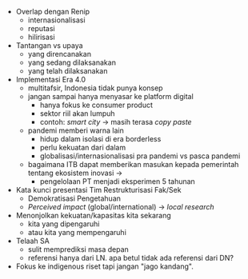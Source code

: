 -   Overlap dengan Renip
    -   internasionalisasi
    -   reputasi
    -   hilirisasi
-   Tantangan vs upaya
    -   yang direncanakan
    -   yang sedang dilaksanakan
    -   yang telah dilaksanakan
-   Implementasi Era 4.0
    -   multitafsir, Indonesia tidak punya konsep
    -   jangan sampai hanya menyasar ke platform digital
        -   hanya fokus ke consumer product
        -   sektor riil akan lumpuh
        -   contoh: _smart city_ -> masih terasa _copy paste_
    -   pandemi memberi warna lain
        -   hidup dalam isolasi di era borderless
        -   perlu kekuatan dari dalam
        -   globalisasi/internasionalisasi pra pandemi vs pasca pandemi
    -   bagaimana ITB dapat memberikan masukan kepada pemerintah tentang ekosistem inovasi ->
        -   pengelolaan PT menjadi eksperimen 5 tahunan
-   Kata kunci presentasi Tim Restrukturisasi Fak/Sek
    -   Demokratisasi Pengetahuan
    -   _Perceived impact_ (global/international) -> _local research_
-   Menonjolkan kekuatan/kapasitas kita sekarang
    -   kita yang dipengaruhi
    -   atau kita yang mempengaruhi
-   Telaah SA
    -   sulit memprediksi masa depan
    -   referensi hanya dari LN. apa betul tidak ada referensi dari DN?
-   Fokus ke indigenous riset tapi jangan "jago kandang".
